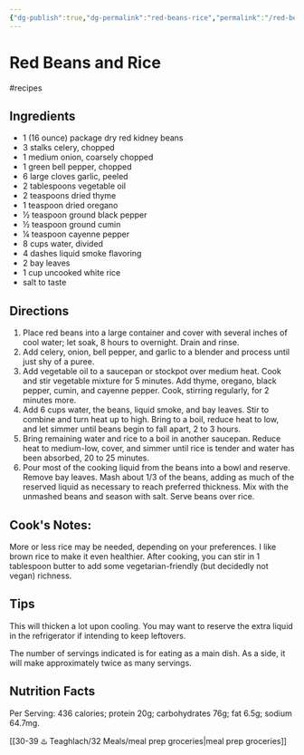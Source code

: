 ```yaml
---
{"dg-publish":true,"dg-permalink":"red-beans-rice","permalink":"/red-beans-rice/","noteIcon":"","created":"2023-08-28T12:23:56","updated":"2023-08-28T22:19:11.646-04:00"}
---
```



# Red Beans and Rice
#recipes
## Ingredients
-   1 (16 ounce) package dry red kidney beans 
-   3 stalks celery, chopped 
-   1 medium onion, coarsely chopped 
-   1 green bell pepper, chopped 
-   6 large cloves garlic, peeled 
-   2 tablespoons vegetable oil 
-   2 teaspoons dried thyme 
-   1 teaspoon dried oregano 
-   ½ teaspoon ground black pepper 
-   ½ teaspoon ground cumin 
-   ¼ teaspoon cayenne pepper 
-   8 cups water, divided 
-   4 dashes liquid smoke flavoring 
-   2 bay leaves 
-   1 cup uncooked white rice 
-   salt to taste

## Directions

1. Place red beans into a large container and cover with several inches of cool water; let soak, 8 hours to overnight. Drain and rinse.
2. Add celery, onion, bell pepper, and garlic to a blender and process until just shy of a puree.
3. Add vegetable oil to a saucepan or stockpot over medium heat. Cook and stir vegetable mixture for 5 minutes. Add thyme, oregano, black pepper, cumin, and cayenne pepper. Cook, stirring regularly, for 2 minutes more.
4. Add 6 cups water, the beans, liquid smoke, and bay leaves. Stir to combine and turn heat up to high. Bring to a boil, reduce heat to low, and let simmer until beans begin to fall apart, 2 to 3 hours.
5. Bring remaining water and rice to a boil in another saucepan. Reduce heat to medium-low, cover, and simmer until rice is tender and water has been absorbed, 20 to 25 minutes.
6. Pour most of the cooking liquid from the beans into a bowl and reserve. Remove bay leaves. Mash about 1/3 of the beans, adding as much of the reserved liquid as necessary to reach preferred thickness. Mix with the unmashed beans and season with salt. Serve beans over rice.
## Cook's Notes:
More or less rice may be needed, depending on your preferences. I like brown rice to make it even healthier. After cooking,
you can stir in 1 tablespoon butter to add some vegetarian-friendly (but decidedly not vegan) richness.
## Tips
This will thicken a lot upon cooling. You may want to reserve the extra liquid in the refrigerator if intending to keep leftovers.

The number of servings indicated is for eating as a main dish. As a side, it will make approximately twice as many servings.

## Nutrition Facts
Per Serving: 436 calories; protein 20g; carbohydrates 76g; fat 6.5g; sodium 64.7mg.

[[30-39 ♨️ Teaghlach/32 Meals/meal prep groceries\|meal prep groceries]]